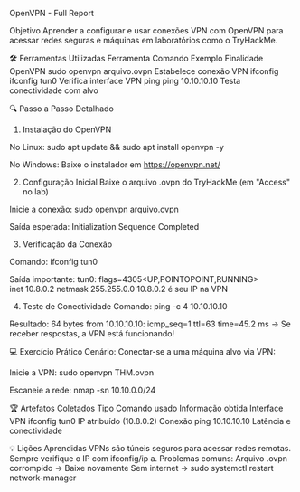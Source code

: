 OpenVPN - Full Report

Objetivo
Aprender a configurar e usar conexões VPN com OpenVPN para acessar redes seguras e máquinas em laboratórios como o TryHackMe.

🛠️ Ferramentas Utilizadas
Ferramenta	Comando Exemplo			Finalidade
OpenVPN		sudo openvpn arquivo.ovpn	Estabelece conexão VPN
ifconfig	ifconfig tun0			Verifica interface VPN
ping		ping 10.10.10.10		Testa conectividade com alvo


🔍 Passo a Passo Detalhado
1. Instalação do OpenVPN

No Linux:
sudo apt update && sudo apt install openvpn -y

No Windows:
Baixe o instalador em https://openvpn.net/

2. Configuração Inicial
Baixe o arquivo .ovpn do TryHackMe (em "Access" no lab)

Inicie a conexão:
sudo openvpn arquivo.ovpn

Saída esperada:
Initialization Sequence Completed

3. Verificação da Conexão

Comando:
ifconfig tun0

Saída importante:
tun0: flags=4305<UP,POINTOPOINT,RUNNING>  
inet 10.8.0.2  netmask 255.255.0.0
	10.8.0.2 é seu IP na VPN

4. Teste de Conectividade
Comando:
ping -c 4 10.10.10.10

Resultado:
64 bytes from 10.10.10.10: icmp_seq=1 ttl=63 time=45.2 ms
→ Se receber respostas, a VPN está funcionando!

💻 Exercício Prático
Cenário: Conectar-se a uma máquina alvo via VPN:

Inicie a VPN:
sudo openvpn THM.ovpn


Escaneie a rede:
nmap -sn 10.10.0.0/24


🏆 Artefatos Coletados
Tipo		Comando usado		Informação obtida
Interface VPN	ifconfig tun0		IP atribuído (10.8.0.2)
Conexão		ping 10.10.10.10	Latência e conectividade


💡 Lições Aprendidas
VPNs são túneis seguros para acessar redes remotas.
Sempre verifique o IP com ifconfig/ip a.
Problemas comuns:
	Arquivo .ovpn corrompido → Baixe novamente
	Sem internet → sudo systemctl restart network-manager